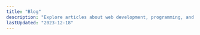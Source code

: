 ```yaml
---
title: "Blog"
description: "Explore articles about web development, programming, and technology"
lastUpdated: "2023-12-18"
---
```

